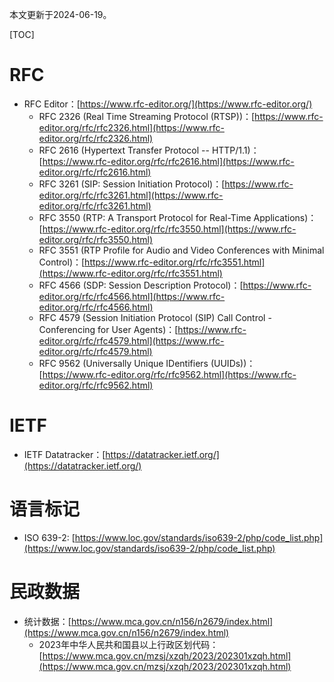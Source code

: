 本文更新于2024-06-19。

[TOC]

# RFC

* RFC Editor：[https://www.rfc-editor.org/](https://www.rfc-editor.org/)
	* RFC 2326 (Real Time Streaming Protocol (RTSP))：[https://www.rfc-editor.org/rfc/rfc2326.html](https://www.rfc-editor.org/rfc/rfc2326.html)
	* RFC 2616 (Hypertext Transfer Protocol -- HTTP/1.1)：[https://www.rfc-editor.org/rfc/rfc2616.html](https://www.rfc-editor.org/rfc/rfc2616.html)
	* RFC 3261 (SIP: Session Initiation Protocol)：[https://www.rfc-editor.org/rfc/rfc3261.html](https://www.rfc-editor.org/rfc/rfc3261.html)
	* RFC 3550 (RTP: A Transport Protocol for Real-Time Applications)：[https://www.rfc-editor.org/rfc/rfc3550.html](https://www.rfc-editor.org/rfc/rfc3550.html)
	* RFC 3551 (RTP Profile for Audio and Video Conferences with Minimal Control)：[https://www.rfc-editor.org/rfc/rfc3551.html](https://www.rfc-editor.org/rfc/rfc3551.html)
	* RFC 4566 (SDP: Session Description Protocol)：[https://www.rfc-editor.org/rfc/rfc4566.html](https://www.rfc-editor.org/rfc/rfc4566.html)
	* RFC 4579 (Session Initiation Protocol (SIP) Call Control - Conferencing for User Agents)：[https://www.rfc-editor.org/rfc/rfc4579.html](https://www.rfc-editor.org/rfc/rfc4579.html)
	* RFC 9562 (Universally Unique IDentifiers (UUIDs))：[https://www.rfc-editor.org/rfc/rfc9562.html](https://www.rfc-editor.org/rfc/rfc9562.html)

# IETF

* IETF Datatracker：[https://datatracker.ietf.org/](https://datatracker.ietf.org/)

# 语言标记

* ISO 639-2: [https://www.loc.gov/standards/iso639-2/php/code_list.php](https://www.loc.gov/standards/iso639-2/php/code_list.php)

# 民政数据

* 统计数据：[https://www.mca.gov.cn/n156/n2679/index.html](https://www.mca.gov.cn/n156/n2679/index.html)
	* 2023年中华人民共和国县以上行政区划代码：[https://www.mca.gov.cn/mzsj/xzqh/2023/202301xzqh.html](https://www.mca.gov.cn/mzsj/xzqh/2023/202301xzqh.html)
